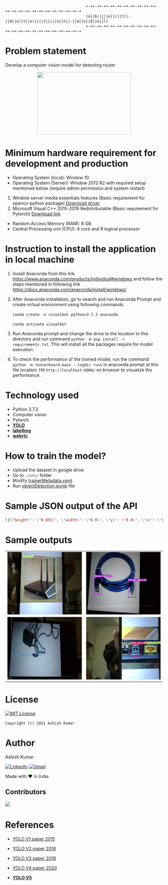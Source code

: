 
                                        +-++-++-++-++-++-++-++-++-++-++-++-++-++-++-++-++-++-++-++-++-++-+
                                        |o||b||j||e||c||t||-||d||e||t||e||c||t||i||o||n||-||m||o||d||e||l|
                                        +-++-++-++-++-++-++-++-++-++-++-++-++-++-++-++-++-++-++-++-++-++-+


# Problem statement
Develop a computer vision model for detecting router

<div align="center"> <img src="./inference/samples/visualbot.gif" width="300" height="200"> </div>

# Minimum hardware requirement for development and production
- Operating System (local): Window 10
- Operating System (Server): Window 2012 R2 with required setup mentioned below (require admin permission and system restart)

1. Window server media essentials features (Basic requirement for opencv-python package) [Download driver](https://www.microsoft.com/en-us/download/details.aspx?id=40837)
2. Microsoft Visual C++ 2015-2019 Redistributable (Basic requirement for Pytorch) [Download link](https://support.microsoft.com/en-us/topic/the-latest-supported-visual-c-downloads-2647da03-1eea-4433-9aff-95f26a218cc0)
  
- Random Access Memory (RAM): 8 GB 
- Central Processing unit (CPU): 4 core and 8 logical processor

# Instruction to install the application in local machine
1. Install Anaconda from this link https://www.anaconda.com/products/individual#windows and follow the steps mentioned in following link
https://docs.anaconda.com/anaconda/install/windows/

2. After Anaconda installation, go to search and run Anaconda Prompt and create virtual environment using following commands.

    `conda create -n visualbot python=3.7.3 anaconda`

    `conda activate visualbot`

3. Run Anaconda prompt and change the drive to the location to this directory and run command `python -m pip install -r requirements.txt`. This will install all the packages require for model execution.

4. To check the performance of the trained model, run the command `python -m tensorboard.main --logdir runs` in anaconda prompt at this file location. Hit `http://localhost:6006/` on browser to visualize the performance.
   
# Technology used
- Python 3.7.3
- Computer vision
- Pytorch
- [**YOLO**](https://github.com/ultralytics/yolov5)
- [**labelImg**](https://github.com/tzutalin/labelImg)
- [**webrtc**](https://webrtchacks.com/webrtc-cv-tensorflow/)

# How to train the model?
- Upload the dataset in google drive
- Go to `./src/` folder
- Modify [trainerMetadata.yaml](./src/trainerMetadata.yaml)
- Run [objectDetection.ipynb](./src/objectDetection.ipynb) file

# Sample JSON output of the API
```json
[{\"height\": \"0.855\", \"width\": \"0.9\", \"y\": \"0.0\", \"x\": \"0.08375\", \"score\": \"0.88620275\", \"class_name\": \"Router\", \"name\": \"Router Identified.\"}, {\"threshold\": 0.7, \"name\": \"CSS Corp Visual bot\", \"numObjects\": \"1\"}]
```
# Sample outputs
| | |
|---|---|
|<img src="./inference/samples/Router_backend.jpg" width="700" height="200">|<img src="./inference/samples/Ethernetcable_backend.jpg" width="700" height="200">|
|<img src="./inference/samples/Powercable_UI.jpg" width="700" height="200">|<img src="./inference/samples/backpanel_backend.jpg" width="700" height="200">|

# License
[![MIT License](https://img.shields.io/github/license/ashishcssom/Object-detection-model.svg?style=flat-square&colorB=C62121)](https://github.com/ashishcssom/Object-detection-model/blob/master/LICENSE)
```
Copyright (c) 2021 Ashish Kumar
```

# Author
Ashish Kumar

[![LinkedIn](https://img.shields.io/badge/-Ashish%20Kumar-blue?style=social&logo=Linkedin&logoColor=blue&link=https://www.linkedin.com/in/ashishk766/)](https://www.linkedin.com/in/ashishk766/) 
[![Gmail](https://img.shields.io/badge/-Ashish%20Kumar-c14438?style=social&logo=Gmail&logoColor=red&link=mailto:ashish.krb7@gmail.com)](mailto:ashish.krb7@gmail.com) 

Made with ❤️ in India

## Contributors

<a href="https://github.com/ashishkrb7/Object-detection-model/graphs/contributors">
  <img src="https://contrib.rocks/image?repo=ashishkrb7/Object-detection-model" />
</a>

# References
- [YOLO V1 paper 2015](./docs/1506.02640.pdf)

- [YOLO V2 paper 2016](./docs/1612.08242v1.pdf)

- [YOLO V3 paper 2018](./docs/1804.02767.pdf)

- [YOLO V4 paper 2020](./docs/2004.10934.pdf)

- [**YOLO V5**](https://github.com/ultralytics/yolov5)
